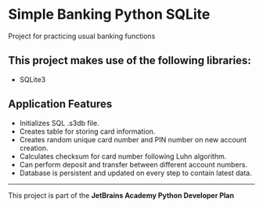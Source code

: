 # Simple Banking Python SQLite
 Project for practicing usual banking functions
 
## This project makes use of the following libraries:
* SQLite3

## Application Features
* Initializes SQL .s3db file.
* Creates table for storing card information.
* Creates random unique card number and PIN number on new account creation.
* Calculates checksum for card number following Luhn algorithm.
* Can perform deposit and transfer between different account numbers.
* Database is persistent and updated on every step to contain latest data.
--------------------
This project is part of the <b>JetBrains Academy Python Developer Plan</b>
